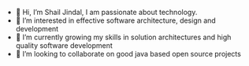 - 👋 Hi, I’m Shail Jindal, I am passionate about technology.
- 👀 I’m interested in effective software architecture, design and development
- 🌱 I’m currently growing my skills in solution architectures and high quality software development
- 💞️ I’m looking to collaborate on good java based open source projects


<!---
atrsfo/atrsfo is a ✨ special ✨ repository because its `README.md` (this file) appears on your GitHub profile.
You can click the Preview link to take a look at your changes.
--->
